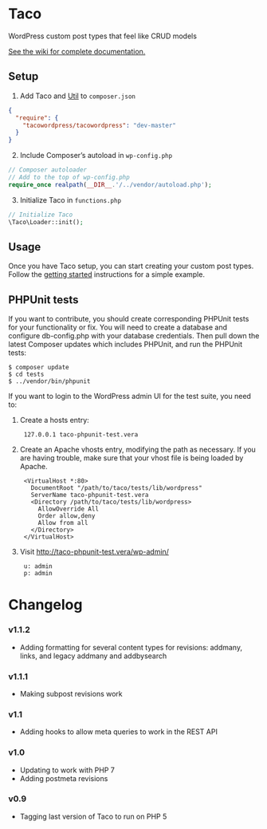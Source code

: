# Taco
WordPress custom post types that feel like CRUD models

[See the wiki for complete documentation.](https://github.com/tacowordpress/tacowordpress/wiki)


## Setup

1. Add Taco and [Util](https://github.com/tacowordpress/util) to `composer.json`
  ```json
  {
    "require": {
      "tacowordpress/tacowordpress": "dev-master"
    }
  }
  ```

2. Include Composer’s autoload in `wp-config.php`
  ```php
  // Composer autoloader
  // Add to the top of wp-config.php
  require_once realpath(__DIR__.'/../vendor/autoload.php');
  ```

3. Initialize Taco in `functions.php`
  ```php
  // Initialize Taco
  \Taco\Loader::init();
  ```


## Usage

Once you have Taco setup, you can start creating your custom post types. Follow the [getting started](https://github.com/tacowordpress/tacowordpress/wiki/1.1-Getting-started) instructions for a simple example.


## PHPUnit tests
If you want to contribute, you should create corresponding PHPUnit tests for your functionality or fix. You will need to create a database and configure db-config.php with your database credentials. Then pull down the latest Composer updates which includes PHPUnit, and run the PHPUnit tests:

    $ composer update
    $ cd tests
    $ ../vendor/bin/phpunit

If you want to login to the WordPress admin UI for the test suite, you need to:

1. Create a hosts entry:

        127.0.0.1 taco-phpunit-test.vera

2. Create an Apache vhosts entry, modifying the path as necessary. If you are having trouble, make sure that your vhost file is being loaded by Apache.

        <VirtualHost *:80>
          DocumentRoot "/path/to/taco/tests/lib/wordpress"
          ServerName taco-phpunit-test.vera
          <Directory /path/to/taco/tests/lib/wordpress>
            AllowOverride All
            Order allow,deny
            Allow from all
          </Directory>
        </VirtualHost>

3. Visit http://taco-phpunit-test.vera/wp-admin/

        u: admin
        p: admin

# Changelog

### v1.1.2
* Adding formatting for several content types for revisions: addmany, links, and legacy addmany and addbysearch
### v1.1.1
* Making subpost revisions work

### v1.1
* Adding hooks to allow meta queries to work in the REST API

### v1.0
* Updating to work with PHP 7
* Adding postmeta revisions

### v0.9
* Tagging last version of Taco to run on PHP 5
